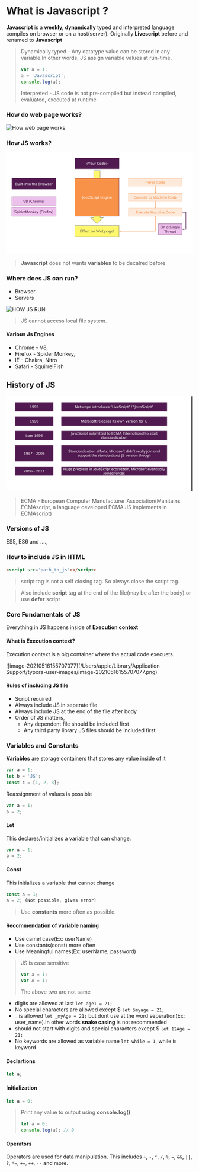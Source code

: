 # What is Javascript ?

**Javascript** is a **weekly, dynamically** typed and interpreted language compiles on browser or on a host(server). Originally **Livescript** before and renamed to **Javascript**

> Dynamically typed - Any datatype value can be stored in any variable.In other words, JS assign variable values at run-time.
>
> ```js
> var a = 1;
> a = 'Javascript';
> console.log(a);
> ```
>
> Interpreted - JS code is not pre-compiled but instead compiled, evaluated, executed at runtime

### How do web page works?

![How web page works](https://raw.githubusercontent.com/msgtobala/My-Books/master/images/how-browser-works.png)

### How JS works?

![How JS works](https://raw.githubusercontent.com/msgtobala/My-Books/master/images/how%20js%20works.png)

> **Javascript** does not wants **variables** to be decalred before

### Where does JS can run?

* Browser
* Servers

![HOW JS RUN](https://github.com/msgtobala/My-Books/blob/master/images/JS%20and%20Node%20JS.png?raw=true)

> JS cannot access local file system.

#### Various Js Engines

* Chrome - V8, 
* Firefox - Spider Monkey, 
* IE - Chakra, Nitro
* Safari - SquirrelFish

## History of JS

![History of JS](https://raw.githubusercontent.com/msgtobala/My-Books/master/images/lifetime%20of%20JS.png)

> ECMA - European Computer Manufacturer Association(Manitains ECMAscript, a language developed ECMA.JS implements in ECMAscript)

### Versions of JS

ES5, ES6 and ....,

### How to include JS in HTML

```html
<script src='path_to_js'></script>
```

> script tag is not a self closing tag. So always close the script tag.

> Also include **script** tag at the end of the file(may be after the body) or use **defer** script

### Core Fundamentals of JS

Everything in JS happens inside of **Execution context**

#### What is Execution context?

Execution context is a big container where the actual code execuets.

![image-20210516155707077](/Users/apple/Library/Application Support/typora-user-images/image-20210516155707077.png)

#### Rules of including JS file

* Script required </script>
* Always include JS in seperate file
* Always include JS at the end of the file after body
* Order of JS matters,
  * Any dependent file should be included first
  * Any third party library JS files should be included first

### Variables and Constants

**Variables** are storage containers that stores any value inside of it

```js
var a = 1;
let b = 'JS';
const c = [1, 2, 3];
```

Reassignment of values is possible

```js
var a = 1;
a = 2;
```

#### Let

This declares/initializes a variable that can change.

```js
var a = 1;
a = 2;
```

#### Const

This initializes a variable that cannot change

```js
const a = 1;
a = 2; (Not possible, gives error)
```

> Use **constants** more often as possible.

#### Recommendation of variable naming

* Use camel case(Ex: userName)
* Use constants(const) more often
* Use Meaningful names(Ex: userName, password)

> JS is case sensitive 
>
> ```js
> var a = 1;
> var A = 1;
> ```
>
> The above two are not same

* digits are allowed at last `let age1 = 21;`
* No special characters are allowed except $ `let $myage = 21; `
* _ is allowed `let _myAge = 21;` but dont use at the word seperation(Ex: user_name).In other words **snake casing** is not recommended
* should not start with digits and special characters except $ `let 12Age = 21;`
* No keywords are allowed as variable name `let while = 1`, while is  keyword

#### Declartions

```js
let a;
```

#### Initialization

```js
let a = 0;
```

> Print any value to output using **console.log()**
>
> ```js
> let a = 0;
> console.log(a); // 0
> ```

#### Operators

Operators are used for data manipulation. This includes `+`, `-`, `*`, `/`, `%`, `=`, `&&`, `||`, `?`, `*=`, `+=`, `++`, `--` and more.





























